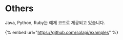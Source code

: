 # Others

Java, Python, Ruby는 예제 코드로 제공되고 있습니다.

{% embed url="https://github.com/solapi/examples" %}



